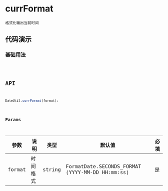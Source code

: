 # currFormat

`格式化输出当前时间`


## 代码演示

### 基础用法
<code src="./currFormat-use.tsx" />


## API
```jsx | pure
DateUtil.currFormat(format);
```

### Params
| 参数   | 说明     | 类型   | 默认值                                          | 必填 |
| ------ | -------- | ------ | ----------------------------------------------- | ---- |
| format | 时间格式 | string | FormatDate.SECONDS_FORMAT (YYYY-MM-DD HH:mm:ss) | 是   |

